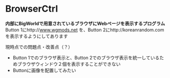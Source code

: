 # BrowserCtrl
<b>内部にBigWorldで用意されているブラウザにWebページを表示するプログラム</b>  
Button 1にhttp://www.wgmods.net を、Button 2にhttp://koreanrandom.com を表示するようにしてあります  

現時点での問題点・改善点（？）  
- Button 1でのブラウザ表示と、Button 2でのブラウザ表示を統一しているためブラウザウィンドウ２個を表示することができない  
- Buttonに画像を配置してみたい

